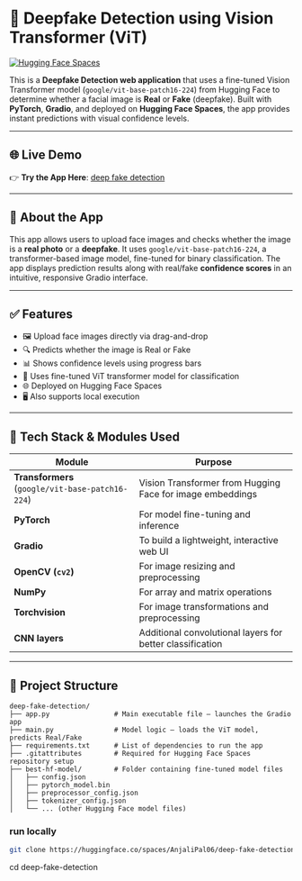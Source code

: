# 🧠 Deepfake Detection using Vision Transformer (ViT)

[![Hugging Face Spaces](https://img.shields.io/badge/🤗%20Live%20App-Hugging%20Face-blue?logo=huggingface)](https://huggingface.co/spaces/AnjaliPal06/deep-fake-detection)

This is a **Deepfake Detection web application** that uses a fine-tuned Vision Transformer model (`google/vit-base-patch16-224`) from Hugging Face to determine whether a facial image is **Real** or **Fake** (deepfake). Built with **PyTorch**, **Gradio**, and deployed on **Hugging Face Spaces**, the app provides instant predictions with visual confidence levels.

---

## 🌐 Live Demo

👉 **Try the App Here**: [deep fake detection](https://huggingface.co/spaces/AnjaliPal06/deep-fake-detection)

---

## 📱 About the App

This app allows users to upload face images and checks whether the image is a **real photo** or a **deepfake**. It uses `google/vit-base-patch16-224`, a transformer-based image model, fine-tuned for binary classification. The app displays prediction results along with real/fake **confidence scores** in an intuitive, responsive Gradio interface.

---

## ✅ Features

- 🖼️ Upload face images directly via drag-and-drop
- 🔍 Predicts whether the image is Real or Fake
- 📊 Shows confidence levels using progress bars
- 🧠 Uses fine-tuned ViT transformer model for classification
- 🌐 Deployed on Hugging Face Spaces
- 🖥️ Also supports local execution

---

## 🧪 Tech Stack & Modules Used

| Module | Purpose |
|--------|---------|
| **Transformers** (`google/vit-base-patch16-224`) | Vision Transformer from Hugging Face for image embeddings |
| **PyTorch** | For model fine-tuning and inference |
| **Gradio** | To build a lightweight, interactive web UI |
| **OpenCV (`cv2`)** | For image resizing and preprocessing |
| **NumPy** | For array and matrix operations |
| **Torchvision** | For image transformations and preprocessing |
| **CNN layers** | Additional convolutional layers for better classification |

---

## 📂 Project Structure

```text
deep-fake-detection/
├── app.py                # Main executable file – launches the Gradio app
├── main.py               # Model logic – loads the ViT model, predicts Real/Fake
├── requirements.txt      # List of dependencies to run the app
├── .gitattributes        # Required for Hugging Face Spaces repository setup
├── best-hf-model/        # Folder containing fine-tuned model files
│   ├── config.json
│   ├── pytorch_model.bin
│   ├── preprocessor_config.json
│   ├── tokenizer_config.json
│   └── ... (other Hugging Face model files)
```


### run locally
```bash
git clone https://huggingface.co/spaces/AnjaliPal06/deep-fake-detection
```
cd deep-fake-detection
